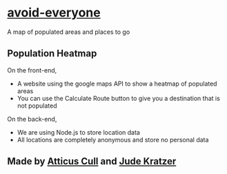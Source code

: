 # [avoid-everyone](https://avoid-everyone.glitch.me/)

A map of populated areas and places to go


## Population Heatmap

On the front-end,

- A website using the google maps API to show a heatmap of populated areas
- You can use the Calculate Route button to give you a destination that is not populated


On the back-end,

- We are using Node.js to store location data
- All locations are completely anonymous and store no personal data



## Made by [Atticus Cull](https://github.com/atticuscull) and [Jude Kratzer](https://github.com/judekratzer)
